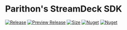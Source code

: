 # Parithon's StreamDeck SDK

[![Release](https://github.com/parithon/sdsdk/actions/workflows/release.yml/badge.svg)](https://github.com/parithon/sdsdk/actions/workflows/release.yml) [![Preview Release](https://github.com/parithon/sdsdk/actions/workflows/preview.yml/badge.svg)](https://github.com/parithon/sdsdk/actions/workflows/preview.yml) [![Size](https://img.shields.io/github/repo-size/parithon/sdsdk?logo=github)](https://github.com/parithon/sdsdk) [![Nuget](https://img.shields.io/nuget/dt/Parithon.StreamDeck.SDK?label=SDK-downloads&logo=nuget)](https://www.nuget.org/packages/Parithon.StreamDeck.SDK/) [![Nuget](https://img.shields.io/nuget/dt/Parithon.StreamDeck.SDK.MSBuild?label=MSBuild-downloads&logo=nuget)](https://www.nuget.org/packages/Parithon.StreamDeck.SDK.MSBuild)
